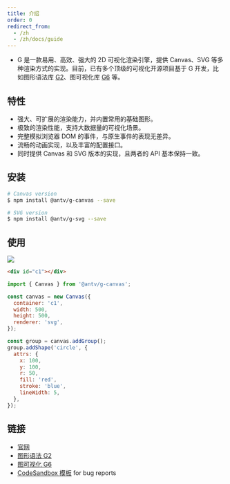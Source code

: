 ```yaml
---
title: 介绍
order: 0
redirect_from:
  - /zh
  - /zh/docs/guide
---
```


- G 是一款易用、高效、强大的 2D 可视化渲染引擎，提供 Canvas、SVG 等多种渲染方式的实现。目前，已有多个顶级的可视化开源项目基于 G 开发，比如图形语法库 [G2](https://antv.alipay.com/g2)、图可视化库 [G6](https://antv.alipay.com/g6) 等。

## 特性

- 强大、可扩展的渲染能力，并内置常用的基础图形。
- 极致的渲染性能，支持大数据量的可视化场景。
- 完整模拟浏览器 DOM 的事件，与原生事件的表现无差异。
- 流畅的动画实现，以及丰富的配置接口。
- 同时提供 Canvas 和 SVG 版本的实现，且两者的 API 基本保持一致。

## 安装

```bash
# Canvas version
$ npm install @antv/g-canvas --save

# SVG version
$ npm install @antv/g-svg --save
```

## 使用

![](https://cdn.nlark.com/yuque/0/2019/png/103291/1574049373917-75c59a36-7e06-4227-b861-f6d3f94a8af9.png)

```html
<div id="c1"></div>
```

```js
import { Canvas } from '@antv/g-canvas';

const canvas = new Canvas({
  container: 'c1',
  width: 500,
  height: 500,
  renderer: 'svg',
});

const group = canvas.addGroup();
group.addShape('circle', {
  attrs: {
    x: 100,
    y: 100,
    r: 50,
    fill: 'red',
    stroke: 'blue',
    lineWidth: 5,
  },
});
```

## 链接

- [官网](https://antv.alipay.com/g)
- [图形语法 G2](https://antv.alipay.com/g2)
- [图可视化 G6](https://antv.alipay.com/g6)
- [CodeSandbox 模板](https://codesandbox.io/s/g-reproducible-demo-1quml) for bug reports
